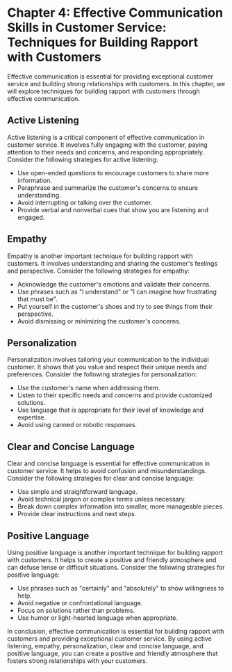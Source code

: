 Chapter 4: Effective Communication Skills in Customer Service: Techniques for Building Rapport with Customers
=============================================================================================================

Effective communication is essential for providing exceptional customer service and building strong relationships with customers. In this chapter, we will explore techniques for building rapport with customers through effective communication.

Active Listening
----------------

Active listening is a critical component of effective communication in customer service. It involves fully engaging with the customer, paying attention to their needs and concerns, and responding appropriately. Consider the following strategies for active listening:

* Use open-ended questions to encourage customers to share more information.
* Paraphrase and summarize the customer's concerns to ensure understanding.
* Avoid interrupting or talking over the customer.
* Provide verbal and nonverbal cues that show you are listening and engaged.

Empathy
-------

Empathy is another important technique for building rapport with customers. It involves understanding and sharing the customer's feelings and perspective. Consider the following strategies for empathy:

* Acknowledge the customer's emotions and validate their concerns.
* Use phrases such as "I understand" or "I can imagine how frustrating that must be".
* Put yourself in the customer's shoes and try to see things from their perspective.
* Avoid dismissing or minimizing the customer's concerns.

Personalization
---------------

Personalization involves tailoring your communication to the individual customer. It shows that you value and respect their unique needs and preferences. Consider the following strategies for personalization:

* Use the customer's name when addressing them.
* Listen to their specific needs and concerns and provide customized solutions.
* Use language that is appropriate for their level of knowledge and expertise.
* Avoid using canned or robotic responses.

Clear and Concise Language
--------------------------

Clear and concise language is essential for effective communication in customer service. It helps to avoid confusion and misunderstandings. Consider the following strategies for clear and concise language:

* Use simple and straightforward language.
* Avoid technical jargon or complex terms unless necessary.
* Break down complex information into smaller, more manageable pieces.
* Provide clear instructions and next steps.

Positive Language
-----------------

Using positive language is another important technique for building rapport with customers. It helps to create a positive and friendly atmosphere and can defuse tense or difficult situations. Consider the following strategies for positive language:

* Use phrases such as "certainly" and "absolutely" to show willingness to help.
* Avoid negative or confrontational language.
* Focus on solutions rather than problems.
* Use humor or light-hearted language when appropriate.

In conclusion, effective communication is essential for building rapport with customers and providing exceptional customer service. By using active listening, empathy, personalization, clear and concise language, and positive language, you can create a positive and friendly atmosphere that fosters strong relationships with your customers.
